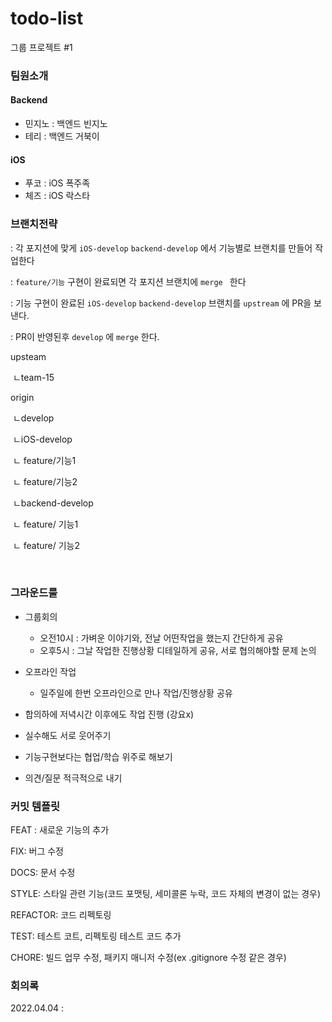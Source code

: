 # todo-list
그룹 프로젝트 #1



### 팀원소개

#### Backend 

- 민지노 : 백엔드 빈지노 
- 테리 : 백엔드 거북이

#### iOS

- 푸코 : iOS 폭주족 
- 체즈 : iOS 락스타



### 브랜치전략

:  각 포지션에 맞게 `iOS-develop` `backend-develop` 에서 기능별로 브랜치를 만들어 작업한다  

:  `feature/기능`  구현이 완료되면 각 포지션 브랜치에 `merge `  한다 

:  기능 구현이 완료된 `iOS-develop` `backend-develop`  브랜치를 `upstream` 에 PR을 보낸다. 

: PR이 반영된후 `develop` 에 `merge` 한다. 



upsteam

​	ㄴteam-15

origin 

​	 ㄴdevelop

​			ㄴiOS-develop

​				    ㄴ feature/기능1

​				    ㄴ feature/기능2

​            ㄴbackend-develop

​					 ㄴ feature/ 기능1

​					 ㄴ feature/ 기능2

​					



### 그라운드룰

- 그룹회의 
  -  오전10시 : 가벼운 이야기와, 전날 어떤작업을 했는지 간단하게 공유 
  -  오후5시 : 그날 작업한 진행상황 디테일하게 공유, 서로 협의해야할 문제 논의
- 오프라인 작업
  - 일주일에 한번 오프라인으로 만나 작업/진행상황 공유
- 합의하에 저녁시간 이후에도 작업 진행 (강요x)

- 실수해도 서로 웃어주기 

- 기능구현보다는 협업/학습 위주로 해보기 

- 의견/질문 적극적으로 내기

  





### 커밋 템플릿

FEAT : 새로운 기능의 추가

FIX: 버그 수정

DOCS: 문서 수정

STYLE: 스타일 관련 기능(코드 포맷팅, 세미콜론 누락, 코드 자체의 변경이 없는 경우)

REFACTOR: 코드 리펙토링 

TEST: 테스트 코트, 리펙토링 테스트 코드 추가

CHORE: 빌드 업무 수정, 패키지 매니저 수정(ex .gitignore 수정 같은 경우)





### 회의록 

2022.04.04 : 
